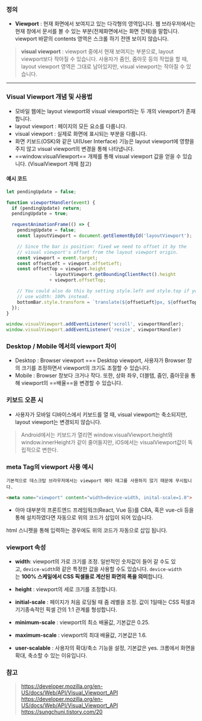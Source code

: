 
### 정의

- **Viewport** : 현재 화면에서 보여지고 있는 다각형의 영역입니다. 웹 브라우저에서는 현재 창에서 문서를 볼 수 있는 부분(전체화면에서는 화면 전체)을 말합니다. viewport 바깥의 contents 영역은 스크롤 하기 전엔 보이지 않습니다.

> **visual viewport** : viewport 중에서 현재 보여지는 부분으로, layout  viewport보다 작아질 수 있습니다.
> 사용자가 줌인, 줌아웃 등의 작업을 할 때, layout viewport 영역은 그대로 남아있지만, visual viewport는 작아질 수 있습니다. 

--- 

### Visual Viewport 개념 및 사용법

- 모바일 웹에는 layout viewport와 visual viewport라는 두 개의 viewport가 존재합니다. 
- layout viewport : 페이지의 모든 요소를 다룹니다.
- visual viewport : 실제로 화면에 표시되는 부분을 다룹니다.
- 화면 키보드(OSK)와 같은 UI(User Interface) 기능은 layout viewport에 영향을 주지 않고 visual viewport의 변경을 통해 나타냅니다.
- ==window.visualViewport== 개체를 통해 visual viewport 값을 얻을 수 있습니다. (VisualViewport 개체 참고)


#### 예시 코드 

```js 
let pendingUpdate = false;

function viewportHandler(event) {
  if (pendingUpdate) return;
  pendingUpdate = true;

  requestAnimationFrame(() => {
    pendingUpdate = false;
    const layoutViewport = document.getElementById('layoutViewport');

    // Since the bar is position: fixed we need to offset it by the
    // visual viewport's offset from the layout viewport origin.
    const viewport = event.target;
    const offsetLeft = viewport.offsetLeft;
    const offsetTop = viewport.height
                - layoutViewport.getBoundingClientRect().height
                + viewport.offsetTop;

    // You could also do this by setting style.left and style.top if you
    // use width: 100% instead.
    bottomBar.style.transform = `translate(${offsetLeft}px, ${offsetTop}px) scale(${1 / viewport.scale})`;
  });
}

window.visualViewport.addEventListener('scroll', viewportHandler);
window.visualViewport.addEventListener('resize', viewportHandler)

```

### Desktop / Mobile 에서의 viewport 차이

- Desktop : Browser viewport === Desktop viewport, 사용자가 Browser 창의 크기를 조정하면서 viewport의 크기도 조절할 수 있습니다.
- Mobile : Browser 창보다 크거나 작다. 또한, 상화 좌우, 더블탭, 줌인, 줌아웃을 통해 viewport의 ==배율==을 변경할 수 있습니다.

### 키보드 오픈 시 

- 사용자가 모바일 디바이스에서 키보드를 열 때, visual viewport는 축소되지만, layout viewport는 변경되지 않습니다. 
> Android에서는 키보드가 열리면 window.visualViewport.height와 window.innerHeight가 같이 줄어들지만, iOS에서는 visualViewport값이 독립적으로 변한다.


### meta Tag의 viewport 사용 예시 

	기본적으로 데스크탑 브라우저에서는 viewport 메타 태그를 사용하지 않기 때문에 무시됩니다.

```html
<meta name="viewport" content="width=device-width, inital-scale=1.0">
```
- 아마 대부분의 프론트엔드 프레임워크(React, Vue 등)를 CRA, 혹은 vue-cli 등을 통해 설치하였다면 자동으로 위의 코드가 삽입이 되어 있습니다.

html 스니펫을 통해 입력하는 경우에도 위의 코드가 자동으로 삽입 됩니다.


### viewport 속성 

-   **width**: viewport의 가로 크기를 조정. 일반적인 숫자값이 들어 갈 수도 있고, `device-width`와 같은 특정한 값을 사용할 수도 있습니다. `device-width`는 **100% 스케일에서 CSS 픽셀들로 계산된 화면의 폭을 의미**합니다.
    
-   **height** : viewport의 세로 크기를 조정합니다.
    
-   **initial-scale** : 페이지가 처음 로딩될 때 줌 레벨을 조정. 값이 1일때는 CSS 픽셀과 기기종속적인 픽셀 간의 1:1 관계를 형성합니다.
    
-   **minimum-scale** : viewport의 최소 배율값, 기본값은 0.25.
    
-   **maximum-scale** : viewport의 최대 배율값, 기본값은 1.6.
    
-   **user-scalable** : 사용자의 확대/축소 기능을 설정, 기본값은 yes.  크롬에서 화면을 확대, 축소할 수 있는 이유입니다.

### 참고 

> https://developer.mozilla.org/en-US/docs/Web/API/Visual_Viewport_API
> https://developer.mozilla.org/en-US/docs/Web/API/Visual_Viewport_API
> https://sungchuni.tistory.com/20
